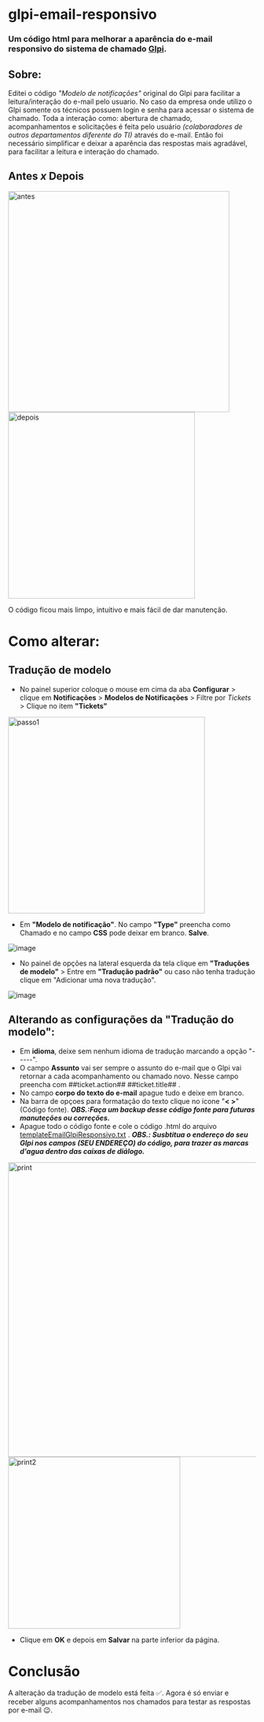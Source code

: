 # glpi-email-responsivo
### Um código html para melhorar a aparência do e-mail responsivo do sistema de chamado <a href="https://glpi-project.org/">Glpi</a>.

## Sobre:
Editei o código _"Modelo de notificações"_ original do Glpi para facilitar a leitura/interação do e-mail pelo usuario. No caso da empresa onde utilizo o Glpi somente os técnicos possuem login e senha para acessar o sistema de chamado. Toda a interação como: abertura de chamado, acompanhamentos e solicitações é feita pelo usuário _(colaboradores de outros departamentos diferente do TI)_ através do e-mail. Então foi necessário simplificar e deixar a aparência das respostas mais agradável, para facilitar a leitura e interação do chamado.

## Antes _x_ Depois
<img src="https://user-images.githubusercontent.com/29666972/173641410-7c1cbf08-c6d4-4348-a04e-df0fcef03a1a.jpg" alt="antes" width="450px" /> <img src="https://user-images.githubusercontent.com/29666972/173640302-68b25a5b-8a95-48b0-99cc-1836f13ef7e3.jpg" alt="depois" width="380px" style="border:5px " />

O código ficou mais limpo, intuitivo e mais fácil de dar manutenção.

# Como alterar:
## Tradução de modelo

* No painel superior coloque o mouse em cima da aba **Configurar** > clique em **Notificações** > **Modelos de Notificações** > Filtre por _Tickets_ > Clique no item **"Tickets"**
<img src="https://user-images.githubusercontent.com/29666972/173658652-82220609-e775-473a-8bff-7ee67d80715f.jpg" alt="passo1" height="400px"/>

* Em **"Modelo de notificação"**. No campo **"Type"** preencha como Chamado e no campo **CSS** pode deixar em branco. **Salve**.

![image](https://user-images.githubusercontent.com/29666972/173659412-e99f58c0-cf14-46a5-9f0e-7e5f5b1d43de.png)

* No painel de opções na lateral esquerda da tela clique em **"Traduções de modelo"** > Entre em **"Tradução padrão"** ou caso não tenha tradução clique em "Adicionar uma nova tradução".

![image](https://user-images.githubusercontent.com/29666972/173659817-32248f5e-26ba-40d3-8957-effd27d3114f.png)

## Alterando as configurações da "Tradução do modelo":
* Em **idioma**, deixe sem nenhum idioma de tradução marcando a opção "-----".
* O campo **Assunto** vai ser sempre o assunto do e-mail que o Glpi vai retornar a cada acompanhamento ou chamado novo. Nesse campo preencha com ##ticket.action## ##ticket.title## .
* No campo **corpo do texto do e-mail** apague tudo e deixe em branco.
* Na barra de opçoes para formatação do texto clique no ícone "**< >**" (Código fonte). **_OBS.:Faça um backup desse código fonte para futuras manuteções ou correções._**
* Apague todo o código fonte e cole o código .html do arquivo <a href="https://github.com/mavtveloso/glpi-email-responsivo/blob/main/templateEmailGlpiResponsivo.txt">templateEmailGlpiResponsivo.txt</a> . **_OBS.: Susbtitua o endereço do seu Glpi nos campos (SEU ENDEREÇO) do código, para trazer as marcas d'agua dentro das caixas de diálogo._**

<img src="https://user-images.githubusercontent.com/29666972/173665429-4d13fa7f-5dfb-44a1-bbca-97d06bf21118.png" alt="print" width="600px"/> <img src="https://user-images.githubusercontent.com/29666972/173666553-c70301cf-66e7-4aba-976e-54a570bfc76d.png" alt="print2" width="350px"/>

* Clique em **OK** e depois em **Salvar** na parte inferior da página.

# Conclusão
A alteração da tradução de modelo está feita ✅. Agora é só enviar e receber alguns acompanhamentos nos chamados para testar as respostas por e-mail 😉.
